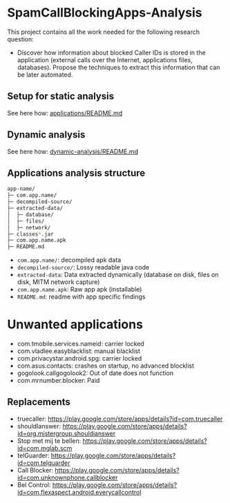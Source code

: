 # SpamCallBlockingApps-Analysis

This project contains all the work needed for the following research question:

- Discover how information about blocked Caller IDs is stored in the application (external calls over the Internet, applications files, databases). Propose the techniques to extract this information that can be later automated.

## Setup for static analysis

See here how: [applications/README.md](applications/README.md)

## Dynamic analysis

See here how: [dynamic-analysis/README.md](dynamic-analysis/README.md)

## Applications analysis structure

```bash
app-name/
├─ com.app.name/
├─ decompiled-source/
├─ extracted-data/
│  ├─ database/
│  ├─ files/
│  ├─ network/
├─ classes*.jar
├─ com.app.name.apk
├─ README.md
```

- `com.app.name/`: decompiled apk data
- `decompiled-source/`: Lossy readable java code
- `extracted-data`: Data extracted dynamically (database on disk, files on disk, MITM network capture)
- `com.app.name.apk`: Raw app apk (installable)
- `README.md`: readme with app specific findings

# Unwanted applications

- com.tmobile.services.nameid: carrier locked
- com.vladlee.easyblacklist: manual blacklist
- com.privacystar.android.spg: carrier locked
- com.asus.contacts: crashes on startup, no advanced blocklist
- gogolook.callgogolook2: Out of date does not function
- com.mrnumber.blocker: Paid

## Replacements

- truecaller: https://play.google.com/store/apps/details?id=com.truecaller
- shouldIanswer: https://play.google.com/store/apps/details?id=org.mistergroup.shouldianswer
- Stop met mij te bellen: https://play.google.com/store/apps/details?id=com.mglab.scm
- telGuarder: https://play.google.com/store/apps/details?id=com.telguarder
- Call Blocker: https://play.google.com/store/apps/details?id=com.unknownphone.callblocker
- Bel Control: https://play.google.com/store/apps/details?id=com.flexaspect.android.everycallcontrol